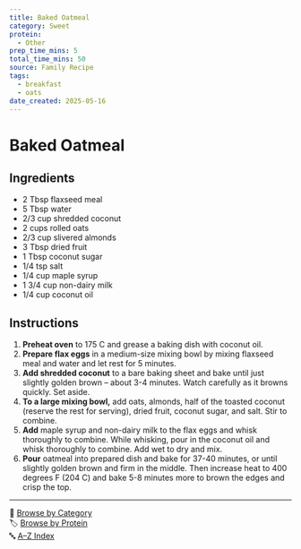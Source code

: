 ```yaml
---
title: Baked Oatmeal
category: Sweet
protein:
  - Other
prep_time_mins: 5
total_time_mins: 50
source: Family Recipe
tags:
  - breakfast
  - oats
date_created: 2025-05-16
---
```


# Baked Oatmeal

## Ingredients

- 2 Tbsp flaxseed meal
- 5 Tbsp water
- 2/3 cup shredded coconut
- 2 cups rolled oats
- 2/3 cup slivered almonds  
- 3 Tbsp dried fruit
- 1 Tbsp coconut sugar  
- 1/4 tsp salt  
- 1/4 cup maple syrup  
- 1 3/4 cup non-dairy milk
- 1/4 cup coconut oil

## Instructions
1. **Preheat oven** to 175 C and grease a baking dish with coconut oil.
2. **Prepare flax eggs** in a medium-size mixing bowl by mixing flaxseed meal and water and let rest for 5 minutes.  
3. **Add shredded coconut** to a bare baking sheet and bake until just slightly golden brown – about 3-4 minutes. Watch carefully as it browns quickly. Set aside.  
4. **To a large mixing bowl,** add oats, almonds, half of the toasted coconut (reserve the rest for serving), dried fruit, coconut sugar, and salt. Stir to combine.  
5. **Add** maple syrup and non-dairy milk to the flax eggs and whisk thoroughly to combine. While whisking, pour in the coconut oil and whisk thoroughly to combine. Add wet to dry and mix.  
6. **Pour** oatmeal into prepared dish and bake for 37-40 minutes, or until slightly golden brown and firm in the middle. Then increase heat to 400 degrees F (204 C) and bake 5-8 minutes more to brown the edges and crisp the top. 


---

📁 [Browse by Category](../indexes/categories.md)  
🏷️ [Browse by Protein](../indexes/protein.md)  
🔤 [A–Z Index](../indexes/alphabet.md)
